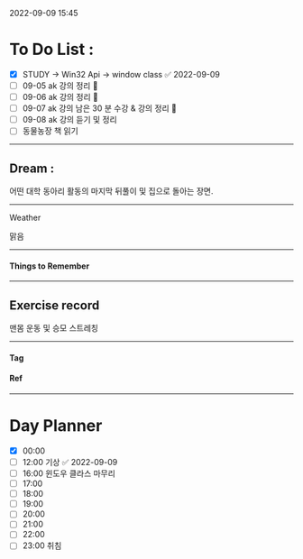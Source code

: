 2022-09-09 15:45

# To Do List :

- [x] STUDY -> Win32 Api -> window class ✅ 2022-09-09
- [ ] 09-05 ak 강의 정리 🔼
- [ ] 09-06 ak 강의 정리 🔼
- [ ] 09-07 ak 강의 남은 30 분 수강 & 강의 정리 🔼
- [ ] 09-08 ak 강의 듣기 및 정리
- [ ] 동물농장 책 읽기

---

## Dream :
어떤 대학 동아리 활동의 마지막 뒤풀이 및 집으로 돌아는 장면.

---

Weather

맑음

---

#### Things to Remember

---

## Exercise record

맨몸 운동 및 승모 스트레칭

---

#### Tag

#### Ref

---

# Day Planner

- [x] 00:00
- [ ] 12:00 기상 ✅ 2022-09-09
- [ ] 16:00 윈도우 클라스 마무리
- [ ] 17:00
- [ ] 18:00
- [ ] 19:00
- [ ] 20:00
- [ ] 21:00
- [ ] 22:00
- [ ] 23:00 취침
